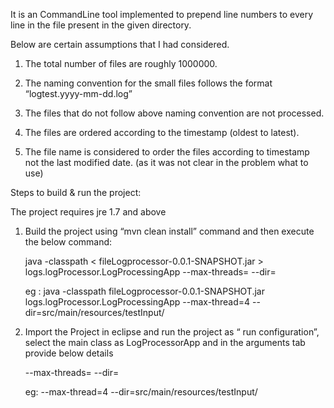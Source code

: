 

It is an CommandLine tool implemented to prepend line numbers to every line in the file present in the given directory.


Below are certain assumptions that I had considered.


1.	The total number of files are roughly 1000000.

2.	The naming convention for the small files follows the format “logtest.yyyy-mm-dd.log”

3.	The files that do not follow above naming convention are not processed.

4.	The files are ordered according to the timestamp (oldest to latest). 

5.	The file name is considered to order the files according to timestamp not the last modified date. (as it was not clear in the            problem what to use)


Steps to build & run the project: 

The project requires jre 1.7 and above

1.	Build the project using “mvn clean install” command and then execute the below command: 

	java -classpath < fileLogprocessor-0.0.1-SNAPSHOT.jar > logs.logProcessor.LogProcessingApp --max-threads=<number of threads> --dir=<directory path for the log files>

	eg : java -classpath fileLogprocessor-0.0.1-SNAPSHOT.jar logs.logProcessor.LogProcessingApp --max-thread=4 --dir=src/main/resources/testInput/ 

2.	Import the Project in eclipse and run the project as “ run configuration”, select the main class as LogProcessorApp and  in the          arguments tab provide below details

	--max-threads=<number of threads> --dir=<directory path for the log files>

	eg: --max-thread=4 --dir=src/main/resources/testInput/

